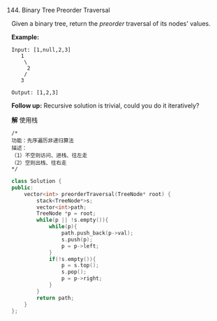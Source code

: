 144. Binary Tree Preorder Traversal

Given a binary tree, return the *preorder* traversal of its nodes' values.

**Example:**

```
Input: [1,null,2,3]
   1
    \
     2
    /
   3

Output: [1,2,3]
```

**Follow up:** Recursive solution is trivial, could you do it iteratively?

**解**	使用栈

```
/*
功能：先序遍历非递归算法
描述：
（1）不空则访问、进栈、往左走
（2）空则出栈、往右走
*/
```

```c++
class Solution {
public:
    vector<int> preorderTraversal(TreeNode* root) {
        stack<TreeNode*>s;
        vector<int>path;
        TreeNode *p = root;
        while(p || !s.empty()){
            while(p){
                path.push_back(p->val);
                s.push(p);
                p = p->left;
            }
            if(!s.empty()){
                p = s.top();
                s.pop();
                p = p->right;
            }
        }
        return path;
    }
};
```

